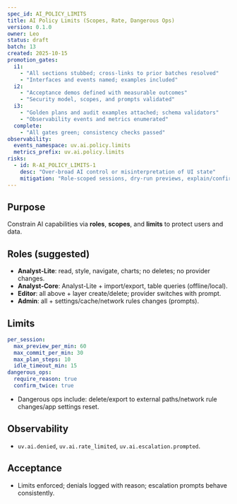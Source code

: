 ```yaml
---
spec_id: AI_POLICY_LIMITS
title: AI Policy Limits (Scopes, Rate, Dangerous Ops)
version: 0.1.0
owner: Leo
status: draft
batch: 13
created: 2025-10-15
promotion_gates:
  i1:
    - "All sections stubbed; cross-links to prior batches resolved"
    - "Interfaces and events named; examples included"
  i2:
    - "Acceptance demos defined with measurable outcomes"
    - "Security model, scopes, and prompts validated"
  i3:
    - "Golden plans and audit examples attached; schema validators"
    - "Observability events and metrics enumerated"
  complete:
    - "All gates green; consistency checks passed"
observability:
  events_namespace: uv.ai.policy.limits
  metrics_prefix: uv.ai.policy.limits
risks:
  - id: R-AI_POLICY_LIMITS-1
    desc: "Over-broad AI control or misinterpretation of UI state"
    mitigation: "Role-scoped sessions, dry-run previews, explain/confirm gates, audit"
---
```


## Purpose
Constrain AI capabilities via **roles**, **scopes**, and **limits** to protect users and data.

## Roles (suggested)
- **Analyst-Lite**: read, style, navigate, charts; no deletes; no provider changes.
- **Analyst-Core**: Analyst-Lite + import/export, table queries (offline/local).
- **Editor**: all above + layer create/delete; provider switches with prompt.
- **Admin**: all + settings/cache/network rules changes (prompts).

## Limits
```yaml
per_session:
  max_preview_per_min: 60
  max_commit_per_min: 30
  max_plan_steps: 10
  idle_timeout_min: 15
dangerous_ops:
  require_reason: true
  confirm_twice: true
```
- Dangerous ops include: delete/export to external paths/network rule changes/app settings reset.

## Observability
- `uv.ai.denied`, `uv.ai.rate_limited`, `uv.ai.escalation.prompted`.

## Acceptance
- Limits enforced; denials logged with reason; escalation prompts behave consistently.
